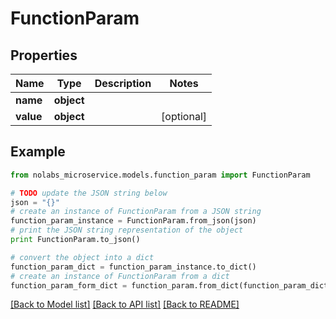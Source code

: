 # FunctionParam


## Properties

Name | Type | Description | Notes
------------ | ------------- | ------------- | -------------
**name** | **object** |  | 
**value** | **object** |  | [optional] 

## Example

```python
from nolabs_microservice.models.function_param import FunctionParam

# TODO update the JSON string below
json = "{}"
# create an instance of FunctionParam from a JSON string
function_param_instance = FunctionParam.from_json(json)
# print the JSON string representation of the object
print FunctionParam.to_json()

# convert the object into a dict
function_param_dict = function_param_instance.to_dict()
# create an instance of FunctionParam from a dict
function_param_form_dict = function_param.from_dict(function_param_dict)
```
[[Back to Model list]](../README.md#documentation-for-models) [[Back to API list]](../README.md#documentation-for-api-endpoints) [[Back to README]](../README.md)


